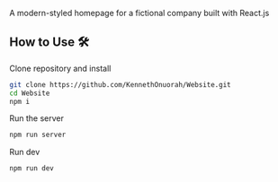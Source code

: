 A modern-styled homepage for a fictional company built with React.js 

## **How to Use** 🛠️

Clone repository and install

```bash
git clone https://github.com/KennethOnuorah/Website.git
cd Website
npm i
```

Run the server

```bash
npm run server
```

Run dev

```bash
npm run dev
```
